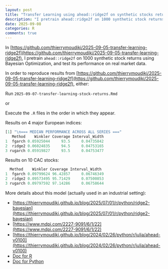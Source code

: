 ```yaml
---
layout: post
title: "Transfer Learning using ahead::ridge2f on synthetic stocks returns"
description: "I pretrain ahead::ridge2f on 1000 synthetic stock returns using Bayesian Optimization, and test its performance on real market data."
date: 2025-09-08
categories: R
comments: true
---
```


In [https://github.com/thierrymoudiki/2025-09-05-transfer-learning-ridge2f](https://github.com/thierrymoudiki/2025-09-05-transfer-learning-ridge2f), I pretrain `ahead::ridge2f` on 1000 synthetic stock returns using Bayesian Optimization, and test its performance on real market data. 

In order to reproduce results from [https://github.com/thierrymoudiki/2025-09-05-transfer-learning-ridge2f](https://github.com/thierrymoudiki/2025-09-05-transfer-learning-ridge2f), either: 

Run `2025-09-07-transfer-learning-stock-returns.Rmd` 

or

Execute the `.R` files in the order in which they appear. 

Results on 4 major European indices: 

```R
[1] "\n=== MEDIAN PERFORMANCE ACROSS ALL SERIES ==="
   Method    Winkler Coverage Interval_Width
1  fgarch 0.05925044     93.5     0.04735842
2  ridge2 0.06024835     94.5     0.04753165
3 rugarch 0.05919827     93.5     0.04753477
```

Results on 10 CAC stocks: 

```R
  Method    Winkler Coverage Interval_Width
1  fgarch 0.09799624 96.42857     0.06746349
2  ridge2 0.09573495 95.71429     0.07500853
3 rugarch 0.09797592 97.14286     0.06758644
```

More details about this model (actually used in an industrial setting):

- [https://thierrymoudiki.github.io/blog/2025/07/01/r/python/ridge2-bayesian](https://thierrymoudiki.github.io/blog/2025/07/01/r/python/ridge2-bayesian)
- [https://www.mdpi.com/2227-9091/6/1/22](https://www.mdpi.com/2227-9091/6/1/22)
- [https://thierrymoudiki.github.io/blog/2024/02/26/python/r/julia/ahead-v0100](https://thierrymoudiki.github.io/blog/2024/02/26/python/r/julia/ahead-v0100)
- [Doc for R](https://docs.techtonique.net/ahead/index.html)
- [Doc for Python](https://docs.techtonique.net/ahead_python/ahead.html#Ridge2Regressor)
